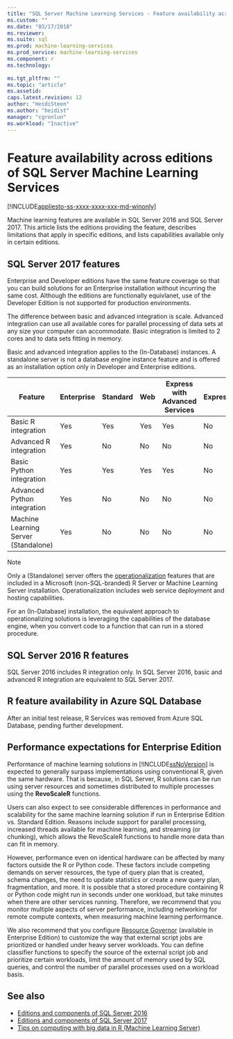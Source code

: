 ```yaml
---
title: "SQL Server Machine Learning Services - Feature availability across editions | Microsoft Docs"
ms.custom: ""
ms.date: "03/17/2018"
ms.reviewer: 
ms.suite: sql
ms.prod: machine-learning-services
ms.prod_service: machine-learning-services
ms.component: r
ms.technology: 
  
ms.tgt_pltfrm: ""
ms.topic: "article"
ms.assetid: 
caps.latest.revision: 12
author: "HeidiSteen"
ms.author: "heidist"
manager: "cgronlun"
ms.workload: "Inactive"
---
```


# Feature availability across editions of SQL Server Machine Learning Services
[!INCLUDE[appliesto-ss-xxxx-xxxx-xxx-md-winonly](../../includes/appliesto-ss-xxxx-xxxx-xxx-md-winonly.md)]
 
 Machine learning features are available in SQL Server 2016 and SQL Server 2017. This article lists the editions providing the feature, describes limitations that apply in specific editions, and lists capabilities available only in certain editions.


## SQL Server 2017 features

Enterprise and Developer editions have the same feature coverage so that you can build solutions for an Enterprise installation without incurring the same cost. Although the editions are functionally equivlanet, use of the Developer Edition is not supported for production environments.

The difference between basic and advanced integration is scale. Advanced integration can use all available cores for parallel processing of data sets at any size your computer can accommodate. Basic integration is limited to 2 cores and to data sets fitting in memory. 

Basic and advanced integration applies to the (In-Database) instances. A standalone server is not a database engine instance feature and is offered as an installation option only in Developer and Enterprise editions.

|Feature|Enterprise|Standard|Web|Express with Advanced Services|Express 
|-------------|----------------|--------------|---------|------------------------------------|------------------------|  
|Basic R integration|Yes|Yes|Yes|Yes|No|   
|Advanced R integration|Yes|No|No|No|No| 
|Basic Python integration|Yes|Yes|Yes|Yes|No|
|Advanced Python integration|Yes|No|No|No|No| 
|Machine Learning Server (Standalone)|Yes|No|No|No|No|   

 > [!NOTE]
 > Only a (Standalone) server offers the [operationalization](https://docs.microsoft.com/machine-learning-server/what-is-operationalization) features that are included in a Microsoft (non-SQL-branded) R Server or Machine Learning Server installation. Operationalization includes web service deployment and hosting capabilities.
>
> For an (In-Database) installation, the equivalent approach to operationalizing solutions is leveraging the capabilities of the database engine, when you convert code to a function that can run in a stored procedure.


## SQL Server 2016 R features

SQL Server 2016 includes R integration only. In SQL Server 2016, basic and advanced R integration are equivalent to SQL Server 2017.

## R feature availability in Azure SQL Database
  
After an initial test release, R Services was removed from Azure SQL Database, pending further development. 

## Performance expectations for Enterprise Edition

Performance of machine learning solutions in [!INCLUDE[ssNoVersion](../../includes/ssnoversion-md.md)] is expected to generally surpass implementations using conventional R, given the same hardware. That is because, in SQL Server, R solutions can be run using server resources and sometimes distributed to multiple processes using the **RevoScaleR** functions. 

Users can also expect to see considerable differences in performance and scalability for the same machine learning solution if run in Enterprise Edition vs. Standard Edition. Reasons include support for parallel processing, increased threads available for machine learning, and streaming (or chunking), which allows the RevoScaleR functions to handle more data than can fit in memory. 

However, performance even on identical hardware can be affected by many factors outside the R or Python code. These factors include competing demands on server resources, the type of query plan that is created, schema changes, the need to update statistics or create a new query plan, fragmentation, and more. It is possible that a stored procedure containing R or Python code might run in seconds under one workload, but take minutes when there are other services running.  Therefore, we recommend that you monitor multiple aspects of server performance, including networking for remote compute contexts, when measuring machine learning performance.

We also recommend that you configure [Resource Governor](../../relational-databases/resource-governor/resource-governor.md) (available in Enterprise Edition) to customize the way that external script jobs are prioritized or handled under heavy server workloads. You can define classifier functions to specify the source of the external script job and prioritize certain workloads, limit the amount of memory used by SQL queries,  and control the number of parallel processes used on a workload basis.

## See also

+ [Editions and components of SQL Server 2016](../../sql-server/editions-and-components-of-sql-server-2016.md)
+ [Editions and components of SQL Server 2017](../../sql-server/editions-and-components-of-sql-server-2017.md)
+ [Tips on computing with big data in R (Machine Learning Server)](https://docs.microsoft.com/machine-learning-server/r/tutorial-large-data-tips)
